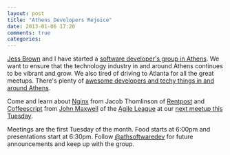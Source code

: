 ```yaml
---
layout: post
title: "Athens Developers Rejoice"
date: 2013-01-06 17:20
comments: true
categories: 
---
```


[Jess Brown](http://www.brownwebdesign.com/) and I have started a [software developer's group in Athens](http://www.meetup.com/Greater-Athens-Area-Software-Developers/).  We
want to ensure that the technology industry in and around Athens continues to be
vibrant and grow.  We also tired of driving to Atlanta for all the great
meetups.  There's plenty of [awesome developers and techy things in and around Athens](http://fourathens.com).

Come and learn about [Nginx](http://nginx.org/) from Jacob Thomlinson of
[Rentpost](http://rentpost.com/) and [Coffeescript](http://coffeescript.org/)
from [John Maxwell](https://twitter.com/greenagain) of the [Agile League](http://agileleague.com/) at our 
[next meetup this Tuesday](http://www.meetup.com/Greater-Athens-Area-Software-Developers/events/94113712/).

Meetings are the first Tuesday of the month.  Food starts at 6:00pm and
presentations start at 6:30pm.  Follow
[@athsoftwaredev](http://twitter.com/athsoftwaredev) for future announcements
and keep up with the group.
